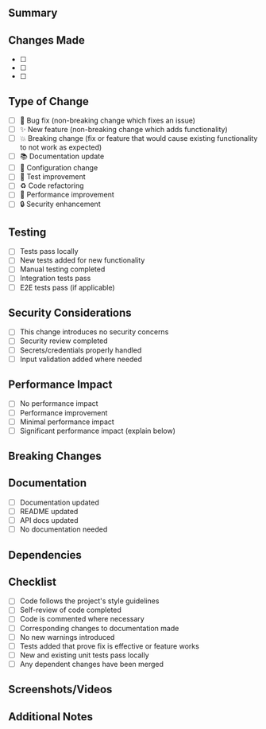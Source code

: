 ## Summary

<!-- Brief description of changes -->

## Changes Made

<!-- List the key changes in this PR -->
- [ ] 
- [ ] 
- [ ] 

## Type of Change

<!-- Check all that apply -->
- [ ] 🐛 Bug fix (non-breaking change which fixes an issue)
- [ ] ✨ New feature (non-breaking change which adds functionality)
- [ ] 💥 Breaking change (fix or feature that would cause existing functionality to not work as expected)
- [ ] 📚 Documentation update
- [ ] 🔧 Configuration change
- [ ] 🧪 Test improvement
- [ ] ♻️ Code refactoring
- [ ] 🚀 Performance improvement
- [ ] 🔒 Security enhancement

## Testing

<!-- Describe how changes were tested -->
- [ ] Tests pass locally
- [ ] New tests added for new functionality
- [ ] Manual testing completed
- [ ] Integration tests pass
- [ ] E2E tests pass (if applicable)

## Security Considerations

<!-- Check if applicable -->
- [ ] This change introduces no security concerns
- [ ] Security review completed
- [ ] Secrets/credentials properly handled
- [ ] Input validation added where needed

## Performance Impact

<!-- Check one -->
- [ ] No performance impact
- [ ] Performance improvement
- [ ] Minimal performance impact
- [ ] Significant performance impact (explain below)

## Breaking Changes

<!-- If checked 'Breaking change' above, describe the impact -->

## Documentation

<!-- Check all that apply -->
- [ ] Documentation updated
- [ ] README updated
- [ ] API docs updated
- [ ] No documentation needed

## Dependencies

<!-- List any new dependencies or version updates -->

## Checklist

<!-- Ensure all items are completed before requesting review -->
- [ ] Code follows the project's style guidelines
- [ ] Self-review of code completed
- [ ] Code is commented where necessary
- [ ] Corresponding changes to documentation made
- [ ] No new warnings introduced
- [ ] Tests added that prove fix is effective or feature works
- [ ] New and existing unit tests pass locally
- [ ] Any dependent changes have been merged

## Screenshots/Videos

<!-- If applicable, add screenshots or videos -->

## Additional Notes

<!-- Any additional information for reviewers -->